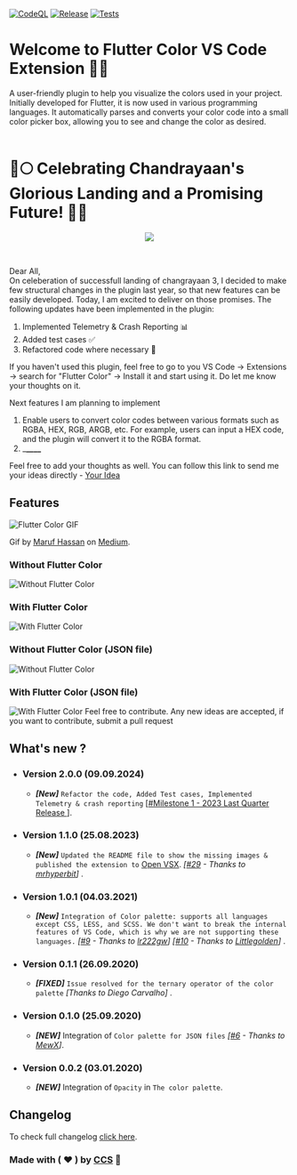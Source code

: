 [![CodeQL](https://github.com/neodisk17/vscode-ext-flutter-color-viewer/actions/workflows/github-code-scanning/codeql/badge.svg?branch=master)](https://github.com/neodisk17/vscode-ext-flutter-color-viewer/actions/workflows/github-code-scanning/codeql)
[![Release](https://github.com/neodisk17/vscode-ext-flutter-color-viewer/actions/workflows/main.yml/badge.svg?branch=master)](https://github.com/neodisk17/vscode-ext-flutter-color-viewer/actions/workflows/main.yml)
[![Tests](https://github.com/neodisk17/vscode-ext-flutter-color-viewer/actions/workflows/test.yml/badge.svg)](https://github.com/neodisk17/vscode-ext-flutter-color-viewer/actions/workflows/test.yml)

# Welcome to Flutter Color VS Code Extension 🎨✨

A user-friendly plugin to help you visualize the colors used in your project. Initially developed for Flutter, it is now used in various programming languages. It automatically parses and converts your color code into a small color picker box, allowing you to see and change the color as desired.
<br/>
<br/>

# 🚀🌕 Celebrating Chandrayaan's Glorious Landing and a Promising Future! 🌌✨

<p align="center">
  <img src="https://flutter-color.s3.ap-south-1.amazonaws.com/vikram-lander.webp">
</p>

<br/>

Dear All,<br/>
On celeberation of successfull landing of changrayaan 3, I decided to make few structural changes in the plugin last year, so that new features can be easily developed. Today, I am excited to deliver on those promises. The following updates have been implemented in the plugin:

1. Implemented Telemetry & Crash Reporting 📊
2. Added test cases ✅
3. Refactored code where necessary 🔧

If you haven't used this plugin, feel free to go to you VS Code -> Extensions -> search for "Flutter Color" -> Install it and start using it. Do let me know your thoughts on it.

Next features I am planning to implement

1. Enable users to convert color codes between various formats such as RGBA, HEX, RGB, ARGB, etc. For example, users can input a HEX code, and the plugin will convert it to the RGBA format.
2. \_************\_\_\_\_************

Feel free to add your thoughts as well. You can follow this link to send me your ideas directly - [Your Idea](https://github.com/neodisk17/vscode-ext-flutter-color-viewer/issues/new?assignees=&labels=enhancement&projects=&template=feature_request.md&title=)

## Features

![Flutter Color GIF](https://flutter-color.s3.ap-south-1.amazonaws.com/flutter-color.gif)

Gif by [Maruf Hassan](https://medium.com/@maruf.hassan) on [Medium](https://medium.com/@maruf.hassan/the-ultimate-vs-code-extensions-for-working-with-flutter-8e75232e6f98).

### Without Flutter Color

![Without Flutter Color](https://flutter-color.s3.ap-south-1.amazonaws.com/without-plugin.jpg)

### With Flutter Color

![With Flutter Color](https://flutter-color.s3.ap-south-1.amazonaws.com/with-plugin.jpg)

### Without Flutter Color (JSON file)

![Without Flutter Color](https://flutter-color.s3.ap-south-1.amazonaws.com/without-plugin-json.jpg)

### With Flutter Color (JSON file)

![With Flutter Color](https://flutter-color.s3.ap-south-1.amazonaws.com/with-plugin-json.jpg)
Feel free to contribute. Any new ideas are accepted, if you want to contribute, submit a pull request

## What's new ?

- ### Version 2.0.0 (09.09.2024)

  - **_[New]_** `Refactor the code, Added Test cases, Implemented Telemetry & crash reporting` [[#Milestone 1 - 2023 Last Quarter Release
    ](https://github.com/neodisk17/vscode-ext-flutter-color-viewer/milestone/1)].

- ### Version 1.1.0 (25.08.2023)

  - **_[New]_** `Updated the README file to show the missing images & published the extension to` [Open VSX](https://open-vsx.org/extension/circlecodesolution/ccs-flutter-color). _[[#29](https://github.com/neodisk17/vscode-ext-flutter-color-viewer/issues/29) - Thanks to [mrhyperbit](https://github.com/mrhyperbit)]_ .

- ### Version 1.0.1 (04.03.2021)

  - **_[New]_** `Integration of Color palette: supports all languages except CSS, LESS, and SCSS. We don't want to break the internal features of VS Code, which is why we are not supporting these languages.` _[[#9](https://github.com/circlecodesolution/vscode-ext-flutter-color-viewer/issues/9) - Thanks to [lr222gw](https://github.com/lr222gw)]_ _[[#10](https://github.com/circlecodesolution/vscode-ext-flutter-color-viewer/issues/10) - Thanks to [Littlegolden](https://github.com/Littlegolden)]_ .

- ### Version 0.1.1 (26.09.2020)

  - **_[FIXED]_** `Issue resolved for the ternary operator of the color palette` _[Thanks to Diego Carvalho]_ .

- ### Version 0.1.0 (25.09.2020)

  - **_[NEW]_** Integration of `Color palette for JSON files` _[[#6](https://github.com/circlecodesolution/vscode-ext-flutter-color-viewer/issues/6) - Thanks to [MewX](https://github.com/MewX)]_.

- ### Version 0.0.2 (03.01.2020)
  - **_[NEW]_** Integration of `Opacity` in `The color palette`.

## Changelog

To check full changelog [click here](CHANGELOG.md).

### Made with ( ❤ ) by [CCS](http://circle.codesolution.in) 🌟
